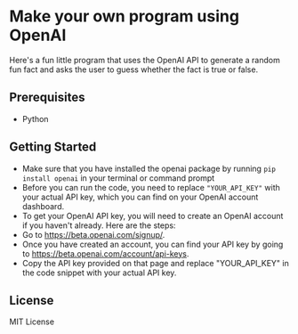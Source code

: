 # Make your own program using OpenAI 

Here's a fun little program that uses the OpenAI API to generate a random fun fact and asks the user to guess whether the fact is true or false.

## Prerequisites

- Python


## Getting Started


- Make sure that you have installed the openai package by running ```pip install openai``` in your terminal or command prompt
- Before you can run the code, you need to replace ```"YOUR_API_KEY"``` with your actual API key, which you can find on your OpenAI account dashboard.
- To get your OpenAI API key, you will need to create an OpenAI account if you haven't already. Here are the steps:
- Go to https://beta.openai.com/signup/.
- Once you have created an account, you can find your API key by going to https://beta.openai.com/account/api-keys.
- Copy the API key provided on that page and replace "YOUR_API_KEY" in the code snippet with your actual API key. 



## License

MIT License
